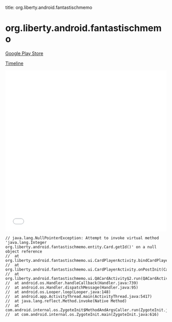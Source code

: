 title: org.liberty.android.fantastischmemo

# org.liberty.android.fantastischmemo

[Google Play Store](https://play.google.com/store/apps/details?id=org.liberty.android.fantastischmemo)

[Timeline](./vis-timeline.html)

<iframe src="./vis-timeline.html" width="100%" height="500px" style="border:none;"></iframe>

```
// java.lang.NullPointerException: Attempt to invoke virtual method 'java.lang.Integer org.liberty.android.fantastischmemo.entity.Card.getId()' on a null object reference
// 	at org.liberty.android.fantastischmemo.ui.CardPlayerActivity.bindCardPlayerService(CardPlayerActivity.java:213)
// 	at org.liberty.android.fantastischmemo.ui.CardPlayerActivity.onPostInit(CardPlayerActivity.java:111)
// 	at org.liberty.android.fantastischmemo.ui.QACardActivity$2.run(QACardActivity.java:648)
// 	at android.os.Handler.handleCallback(Handler.java:739)
// 	at android.os.Handler.dispatchMessage(Handler.java:95)
// 	at android.os.Looper.loop(Looper.java:148)
// 	at android.app.ActivityThread.main(ActivityThread.java:5417)
// 	at java.lang.reflect.Method.invoke(Native Method)
// 	at com.android.internal.os.ZygoteInit$MethodAndArgsCaller.run(ZygoteInit.java:726)
// 	at com.android.internal.os.ZygoteInit.main(ZygoteInit.java:616)

```



